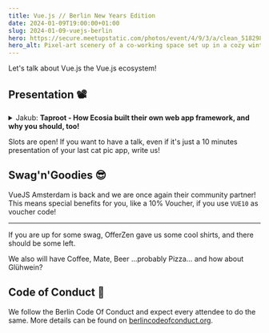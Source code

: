 ```yaml
---
title: Vue.js // Berlin New Years Edition
date: 2024-01-09T19:00:00+01:00
slug: 2024-01-09-vuejs-berlin
hero: https://secure.meetupstatic.com/photos/event/4/9/3/a/clean_518298746.jpeg
hero_alt: Pixel-art scenery of a co-working space set up in a cozy winter hut with a Vuejs Logo blended on top of it.
---
```

Let's talk about Vue.js the Vue.js ecosystem!

## Presentation 📽️

<details>
  <summary>
    Jakub:
    <strong>Taproot - How Ecosia built their own web app framework, and why you should, too!</strong>
  </summary>
  <p>"Build our own framework" sounds like something out of a small company CTO's worst nightmare. Unless you're a huge tech corporation, it is usually best practice to use existing frameworks and focus on implementing features. However, a number of recent libraries and tools are helping us rethink what a framework really is, empowering us to take more control of our tech stacks while improving performance and maintainability. In this talk, I'm going to show you why (and how) we built Taproot, an in-house Vue SSR framework at Ecosia; our design decisions, pitfalls and shifts in mindset; and how this helped us improve Web vitals on our Images vertical by up to 25%.</p>
</details>

Slots are open! If you want to have a talk, even if it's just a 10 minutes presentation of your last cat pic app, write us!

## Swag'n'Goodies 😎

VueJS Amsterdam is back and we are once again their community partner! This means special benefits for you, like a 10% Voucher, if you use `VUE10` as voucher code!

---

If you are up for some swag, OfferZen gave us some cool shirts, and there should be some left.

We also will have Coffee, Mate, Beer …probably Pizza… and how about Glühwein?

## Code of Conduct 🫶

We follow the Berlin Code Of Conduct and expect every attendee to do the same. More details can be found on [berlincodeofconduct.org](http://berlincodeofconduct.org).


